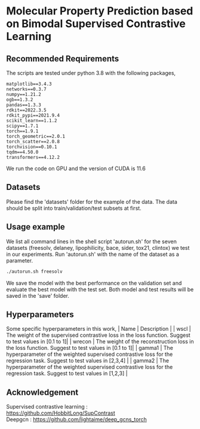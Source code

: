 # Molecular Property Prediction based on Bimodal Supervised Contrastive Learning

## Recommended Requirements
The scripts are tested under python 3.8 with the following packages, 
```
matplotlib==3.4.3  
networks==0.3.7   
numpy==1.21.2  
ogb==1.3.2  
pandas==1.3.3  
rdkit==2022.3.5  
rdkit_pypi==2021.9.4  
scikit_learn==1.1.2  
scipy==1.7.1    
torch==1.9.1  
torch_geometric==2.0.1  
torch_scatter==2.0.8  
torchvision==0.10.1  
tqdm==4.50.0  
transformers==4.12.2  
```
We run the code on GPU and the version of CUDA is 11.6

## Datasets
Please find the 'datasets' folder for the example of the data. The data should be split into train/validation/test subsets at first. 

## Usage example
We list all command lines in the shell script 'autorun.sh' for the seven datasets (freesolv, delaney, lipophilicity, bace, sider, tox21, clintox) we test in our experiments. 
Run 'autorun.sh' with the name of the dataset as a parameter.
```sh
./autorun.sh freesolv
```
We save the model with the best performance on the validation set and evaluate the best model with the test set.
Both model and test results will be saved in the 'save' folder.

## Hyperparameters
Some specific hyperparameters in this work, 
|  Name   | Description  |
|  wscl  | The weight of the supervised contrastive loss in the loss function. Suggest to test values in [0.1 to 1]|
| wrecon  | The weight of the reconstruction loss in the loss function. Suggest to test values in [0.1 to 1]|
| gamma1  | The hyperparameter of the weighted supervised contrastive loss for the regression task. Suggest to test values in [2,3,4] |
| gamma2  | The hyperparameter of the weighted supervised contrastive loss for the regression task. Suggest to test values in [1,2,3] |

## Acknowledgement
Supervised contrastive learning : https://github.com/HobbitLong/SupContrast  
Deepgcn : https://github.com/lightaime/deep_gcns_torch

